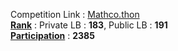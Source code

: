 Competition Link : [Mathco.thon](https://machinehack.com/hackathons/data_hack_mathcothon_car_price_prediction_challenge/overview)       
<ins>**Rank**</ins> : Private LB : **183**, Public LB : **191**     
<ins>**Participation**</ins> : **2385**
